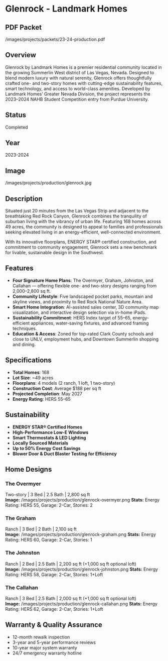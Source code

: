 # Glenrock - Landmark Homes

## PDF Packet
/images/projects/packets/23-24-production.pdf

## Overview
Glenrock by Landmark Homes is a premier residential community located in the growing Summerlin West district of Las Vegas, Nevada. Designed to blend modern luxury with natural serenity, Glenrock offers thoughtfully crafted one- and two-story homes with cutting-edge sustainability features, smart technology, and access to world-class amenities. Developed by Landmark Homes’ Greater Nevada Division, the project represents the 2023–2024 NAHB Student Competition entry from Purdue University.

## Status
Completed

## Year
2023-2024

## Image
/images/projects/production/glenrock.jpg

## Description
Situated just 20 minutes from the Las Vegas Strip and adjacent to the breathtaking Red Rock Canyon, Glenrock combines the tranquility of suburban living with the vibrancy of urban life. Featuring 168 homes across 49 acres, the community is designed to appeal to families and professionals seeking elevated living in an energy-efficient, well-connected environment.  

With its innovative floorplans, ENERGY STAR® certified construction, and commitment to community engagement, Glenrock sets a new benchmark for livable, sustainable design in the Southwest.

## Features
- **Four Signature Home Plans**: The Overmyer, Graham, Johnston, and Callahan — offering flexible one- and two-story designs ranging from 2,000–2,800 sq ft.  
- **Community Lifestyle**: Five landscaped pocket parks, mountain and skyline views, and proximity to Red Rock National Nature Area.  
- **Smart Home Integration**: AI-assisted sales center, 3D community map visualization, and interactive design selection via in-home iPads.  
- **Sustainability Commitment**: HERS Index target of 55–65, energy-efficient appliances, water-saving fixtures, and advanced framing techniques.  
- **Education & Access**: Zoned for top-rated Clark County schools and close to UNLV, employment hubs, and Downtown Summerlin shopping and dining.  

## Specifications
- **Total Homes**: 168  
- **Lot Size**: ~49 acres  
- **Floorplans**: 4 models (2 ranch, 1 loft, 1 two-story)  
- **Construction Cost**: Average $188 per sq ft  
- **Projected Completion**: May 2027  
- **Energy Rating**: HERS 55–65  

## Sustainability
- **ENERGY STAR® Certified Homes**  
- **High-Performance Low-E Windows**  
- **Smart Thermostats & LED Lighting**  
- **Locally Sourced Materials**  
- **Up to 50% Energy Cost Savings**  
- **Blower Door & Duct Blaster Testing for Efficiency**

## Home Designs
### The Overmyer
Two-story | 3 Bed | 2.5 Bath | 2,800 sq ft  
**Image:** /images/projects/production/glenrock-overmyer.png
**Stats:** Energy Rating: HERS 55, Garage: 2-Car, Stories: 2

### The Graham
Ranch | 3 Bed | 2 Bath | 2,100 sq ft  
**Image:** /images/projects/production/glenrock-graham.png
**Stats:** Energy Rating: HERS 60, Garage: 2-Car, Stories: 1

### The Johnston
Ranch | 2 Bed | 2.5 Bath | 2,200 sq ft (+1,000 sq ft optional loft)  
**Image:** /images/projects/production/glenrock-johnston.png
**Stats:** Energy Rating: HERS 58, Garage: 2-Car, Stories: 1+Loft

### The Callahan
Ranch | 3 Bed | 2.5 Bath | 2,000 sq ft (+1,000 sq ft optional loft)  
**Image:** /images/projects/production/glenrock-callahan.png
**Stats:** Energy Rating: HERS 62, Garage: 2-Car, Stories: 1+Loft

## Warranty & Quality Assurance
- 12-month rewalk inspection  
- 3-year and 5-year performance reviews  
- 10-year major system warranty  
- 24/7 emergency warranty hotline  
